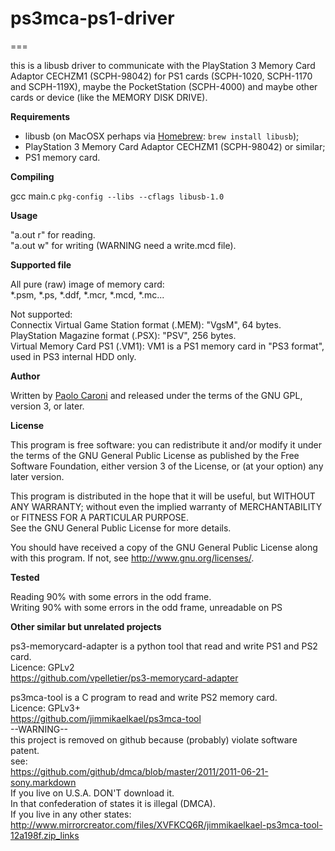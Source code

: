 # ps3mca-ps1-driver
===

this is a libusb driver to communicate with the PlayStation 3 Memory Card Adaptor CECHZM1 (SCPH-98042) for PS1 cards (SCPH-1020, SCPH-1170 and SCPH-119X), maybe the PocketStation (SCPH-4000) and maybe other cards or device (like the MEMORY DISK DRIVE).


**Requirements**

* libusb (on MacOSX perhaps via [Homebrew](http://mxcl.github.io/homebrew/): `brew install libusb`);
* PlayStation 3 Memory Card Adaptor CECHZM1 (SCPH-98042) or similar;
* PS1 memory card.

**Compiling**

gcc main.c `pkg-config --libs --cflags libusb-1.0`


**Usage**

"a.out r" for reading.<br>
"a.out w" for writing (WARNING need a write.mcd file).<br>

**Supported file**

All pure (raw) image of memory card:<br>
*.psm, *.ps, *.ddf, *.mcr, *.mcd, *.mc...<br>

Not supported:<br>
Connectix Virtual Game Station format (.MEM): "VgsM", 64 bytes.<br>
PlayStation Magazine format (.PSX): "PSV", 256 bytes.<br>
Virtual Memory Card PS1 (.VM1): VM1 is a PS1 memory card in "PS3 format", used in PS3 internal HDD only.<br>

**Author**

Written by [Paolo Caroni](kenren89@gmail.com) and released under the terms of the GNU GPL, version 3, or later.

**License**

This program is free software: you can redistribute it and/or modify it under the terms  of the GNU General Public License as published by the Free Software Foundation, either version 3 of the License, or (at your option) any later version.

This program is distributed in the hope that it will be useful, but WITHOUT ANY WARRANTY; without even the implied warranty of MERCHANTABILITY or FITNESS FOR A PARTICULAR PURPOSE.<br>
See the GNU General Public License for more details.

You should have received a copy of the GNU General Public License along with this program.
If not, see <http://www.gnu.org/licenses/>.


**Tested**

Reading 90% with some errors in the odd frame.<br>
Writing 90% with some errors in the odd frame, unreadable on PS<br>


**Other similar but unrelated projects**

ps3-memorycard-adapter is a python tool that read and write PS1 and PS2 card.<br>
Licence: GPLv2<br>
<https://github.com/vpelletier/ps3-memorycard-adapter><br>


ps3mca-tool is a C program to read and write PS2 memory card.<br>
Licence: GPLv3+<br>
<https://github.com/jimmikaelkael/ps3mca-tool><br>
--WARNING--<br>
this project is removed on github because (probably) violate software patent.<br>
see:<br>
<https://github.com/github/dmca/blob/master/2011/2011-06-21-sony.markdown><br>
If you live on U.S.A. DON'T download it.<br>
In that confederation of states it is illegal (DMCA).<br>
If you live in any other states:<br>
<http://www.mirrorcreator.com/files/XVFKCQ6R/jimmikaelkael-ps3mca-tool-12a198f.zip_links>


